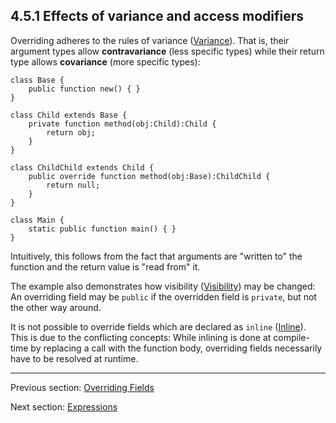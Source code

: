## 4.5.1 Effects of variance and access modifiers

Overriding adheres to the rules of variance ([Variance](https://github.com/Simn/HaxeManual/tree/master/md/manual/3.2.2-Variance.md)). That is, their argument types allow **contravariance** (less specific types) while their return type allows **covariance** (more specific types):

```
class Base {
	public function new() { }
}

class Child extends Base {
	private function method(obj:Child):Child {
		return obj;
	}
}

class ChildChild extends Child {
	public override function method(obj:Base):ChildChild {
		return null;
	}
}

class Main {
	static public function main() { }
}
```

Intuitively, this follows from the fact that arguments are "written to" the function and the return value is "read from" it.

The example also demonstrates how visibility ([Visibility](https://github.com/Simn/HaxeManual/tree/master/md/manual/4.4.1-Visibility.md)) may be changed: An overriding field may be `public` if the overridden field is `private`, but not the other way around.

It is not possible to override fields which are declared as `inline` ([Inline](https://github.com/Simn/HaxeManual/tree/master/md/manual/4.4.2-Inline.md)). This is due to the conflicting concepts: While inlining is done at compile-time by replacing a call with the function body, overriding fields necessarily have to be resolved at runtime.

---

Previous section: [Overriding Fields](https://github.com/Simn/HaxeManual/tree/master/md/manual/4.5-Overriding_Fields.md)

Next section: [Expressions](https://github.com/Simn/HaxeManual/tree/master/md/manual/5-Expressions.md)